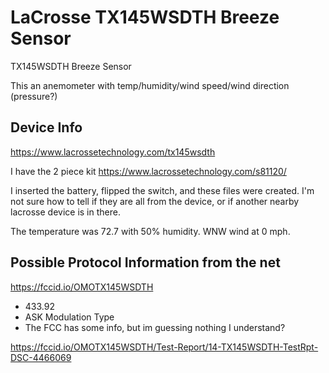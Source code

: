 # LaCrosse TX145WSDTH Breeze Sensor

TX145WSDTH Breeze Sensor

This an anemometer with temp/humidity/wind speed/wind direction (pressure?)
## Device Info
https://www.lacrossetechnology.com/tx145wsdth

I have the 2 piece kit
https://www.lacrossetechnology.com/s81120/

I inserted the battery, flipped the switch, and these files were created.  I'm not sure how to tell if they are all from the device, or if another nearby lacrosse device is in there.

The temperature was 72.7 with 50% humidity.  WNW wind at 0 mph.
## Possible Protocol Information from the net

https://fccid.io/OMOTX145WSDTH
* 433.92
* ASK Modulation Type
* The FCC has some info, but im guessing nothing I understand?


https://fccid.io/OMOTX145WSDTH/Test-Report/14-TX145WSDTH-TestRpt-DSC-4466069

